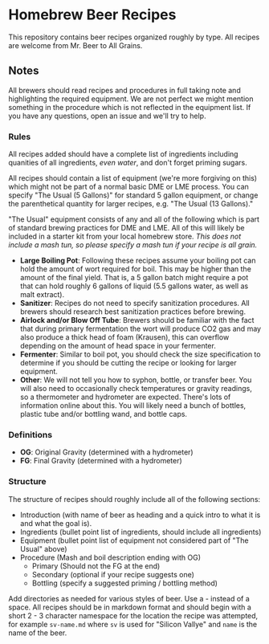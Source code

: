 # Homebrew Beer Recipes

This repository contains beer recipes organized roughly by type.  All recipes are welcome from Mr. Beer to All Grains.

## Notes

All brewers should read recipes and procedures in full taking note and highlighting the required equipment.  We are not perfect we might mention something in the procedure which is not reflected in the equipment list.  If you have any questions, open an issue and we'll try to help.

### Rules

All recipes added should have a complete list of ingredients including quanities of all ingredients, *even water*, and don't forget priming sugars.

All recipes should contain a list of equipment (we're more forgiving on this) which might not be part of a normal basic DME or LME process.  You can specify "The Usual (5 Gallons)" for standard 5 gallon equipment, or change the parenthetical quantity for larger recipes, e.g. "The Usual (13 Gallons)."

"The Usual" equipment consists of any and all of the following which is part of standard brewing practices for DME and LME.  All of this will likely be included in a starter kit from your local homebrew store.  *This does not include a mash tun, so please specify a mash tun if your recipe is all grain.*

- **Large Boiling Pot**:  Following these recipes assume your boiling pot can hold the amount of wort required for boil.  This may be higher than the amount of the final yield.  That is, a 5 gallon batch might require a pot that can hold roughly 6 gallons of liquid (5.5 gallons water, as well as malt extract).
- **Sanitizer**: Recipes do not need to specify sanitization procedures.  All brewers should research best sanitization practices before brewing.
- **Airlock and/or Blow Off Tube**:  Brewers should be familiar with the fact that during primary fermentation the wort will produce CO2 gas and may also produce a thick head of foam (Krausen), this can overflow depending on the amount of head space in your fermenter.
- **Fermenter**:  Similar to boil pot, you should check the size specification to determine if you should be cutting the recipe or looking for larger equipment.
- **Other**: We will not tell you how to syphon, bottle, or transfer beer.  You will also need to occasionally check temperatures or gravity readings, so a thermometer and hydrometer are expected.  There's lots of information online about this.  You will likely need a bunch of bottles, plastic tube and/or bottling wand, and bottle caps.

### Definitions

- **OG**: Original Gravity (determined with a hydrometer)
- **FG**: Final Gravity (determined with a hydrometer)

### Structure

The structure of recipes should roughly include all of the following sections:

- Introduction (with name of beer as heading and a quick intro to what it is and what the goal is).
- Ingredients (bullet point list of ingredients, should include all ingredients)
- Equipment (bullet point list of equipment not considered part of "The Usual" above)
- Procedure (Mash and boil description ending with OG)
  - Primary (Should not the FG at the end)
  - Secondary (optional if your recipe suggests one)
  - Bottling (specify a suggested priming / bottling method)

 Add directories as needed for various styles of beer.  Use a - instead of a space.  All recipes should be in markdown format and should begin with a short 2 - 3 character namespace for the location the recipe was attempted, for example `sv-name.md` where `sv` is used for "Silicon Vallye" and `name` is the name of the beer.

